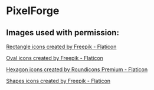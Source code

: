 # PixelForge

## Images used with permission:

<a href="https://www.flaticon.com/free-icons/rectangle" title="rectangle icons">Rectangle icons created by Freepik - Flaticon</a>

<a href="https://www.flaticon.com/free-icons/oval" title="oval icons">Oval icons created by Freepik - Flaticon</a>

<a href="https://www.flaticon.com/free-icons/hexagon" title="hexagon icons">Hexagon icons created by Roundicons Premium - Flaticon</a>

<a href="https://www.flaticon.com/free-icons/shapes" title="shapes icons">Shapes icons created by Freepik - Flaticon</a>
